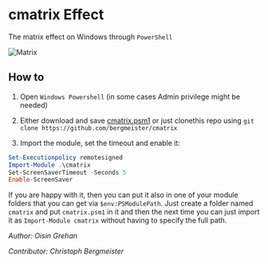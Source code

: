 # cmatrix Effect

The matrix effect on Windows through `PowerShell`

![Matrix](demo.gif "Matrix effect")

## How to

1) Open `Windows Powershell` (in some cases Admin privilege might be needed)

2) Either download and save [cmatrix.psm1](https://github.com/bergmeister/cmatrix/blob/master/cmatrix.psm1) or just clonethis repo using `git clone https://github.com/bergmeister/cmatrix`

3) Import the module, set the timeout and enable it:
````powershell
Set-Executionpolicy remotesigned
Import-Module .\cmatrix
Set-ScreenSaverTimeout -Seconds 5
Enable-ScreenSaver
````

If you are happy with it, then you can put it also in one of your module folders that you can get via `$env:PSModulePath`. Just create a folder named `cmatrix` and put `cmatrix.psm1` in it and then the next time you can just import it as `Import-Module cmatrix` without having to specify the full path.

_Author: Oisin Grehan_

_Contributor: Christoph Bergmeister_
